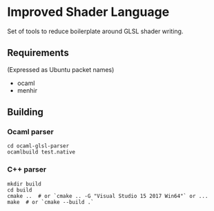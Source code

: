 Improved Shader Language
========================


Set of tools to reduce boilerplate around GLSL shader writing.


Requirements
------------

(Expressed as Ubuntu packet names)

 * ocaml
 * menhir

Building
--------

### Ocaml parser

	cd ocaml-glsl-parser
	ocamlbuild test.native


### C++ parser

	mkdir build
	cd build
	cmake ..  # or `cmake .. -G "Visual Studio 15 2017 Win64"` or ...
	make  # or `cmake --build .`

